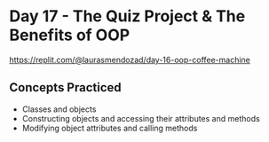 # Day 17 - The Quiz Project & The Benefits of OOP



https://replit.com/@laurasmendozad/day-16-oop-coffee-machine

## Concepts Practiced

- Classes and objects
- Constructing objects and accessing their attributes and methods
- Modifying object attributes and calling methods
